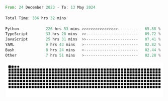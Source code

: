 <!--START_SECTION:waka-->

```rust
From: 24 December 2023 - To: 13 May 2024

Total Time: 336 hrs 32 mins

Python            226 hrs 53 mins >>>>>>>>>>>>>>>>---------   65.88 %
TypeScript        33 hrs 28 mins  >>-----------------------   09.72 %
JavaScript        25 hrs 31 mins  >>-----------------------   07.41 %
YAML              9 hrs 43 mins   >------------------------   02.82 %
Bash              8 hrs 24 mins   >------------------------   02.44 %
Other             7 hrs 51 mins   >------------------------   02.28 %
```

<!--END_SECTION:waka-->


<picture>
  <source media="(prefers-color-scheme: dark)" srcset="https://raw.githubusercontent.com/jeerawut97/jeerawut97/output/github-contribution-grid-snake.svg">
  <img alt="github contribution grid snake animation" src="https://raw.githubusercontent.com/jeerawut97/jeerawut97/output/github-contribution-grid-snake.svg">
</picture>
